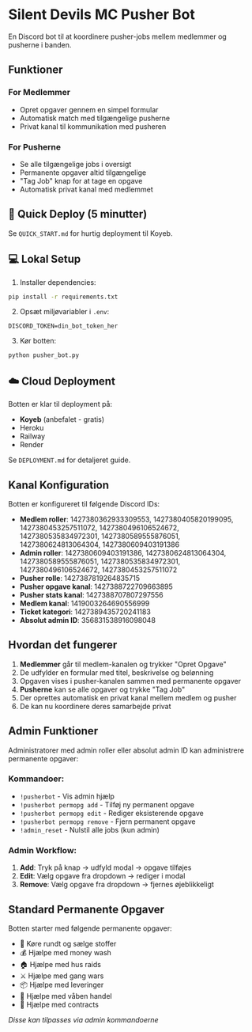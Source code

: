 # Silent Devils MC Pusher Bot

En Discord bot til at koordinere pusher-jobs mellem medlemmer og pusherne i banden.

## Funktioner

### For Medlemmer
- Opret opgaver gennem en simpel formular
- Automatisk match med tilgængelige pusherne
- Privat kanal til kommunikation med pusheren

### For Pusherne
- Se alle tilgængelige jobs i oversigt
- Permanente opgaver altid tilgængelige
- "Tag Job" knap for at tage en opgave
- Automatisk privat kanal med medlemmet

## 🚀 Quick Deploy (5 minutter)

Se `QUICK_START.md` for hurtig deployment til Koyeb.

## 💻 Lokal Setup

1. Installer dependencies:
```bash
pip install -r requirements.txt
```

2. Opsæt miljøvariabler i `.env`:
```
DISCORD_TOKEN=din_bot_token_her
```

3. Kør botten:
```bash
python pusher_bot.py
```

## ☁️ Cloud Deployment

Botten er klar til deployment på:
- **Koyeb** (anbefalet - gratis)
- Heroku
- Railway
- Render

Se `DEPLOYMENT.md` for detaljeret guide.

## Kanal Konfiguration

Botten er konfigureret til følgende Discord IDs:
- **Medlem roller**: 1427380362933309553, 1427380405820199095, 1427380453257511072, 1427380496106524672, 1427380535834972301, 1427380589555876051, 1427380624813064304, 1427380609403191386
- **Admin roller**: 1427380609403191386, 1427380624813064304, 1427380589555876051, 1427380535834972301, 1427380496106524672, 1427380453257511072
- **Pusher rolle**: 1427387819264835715
- **Pusher opgave kanal**: 1427388722709663895
- **Pusher stats kanal**: 1427388707807297556
- **Medlem kanal**: 1419003264690556999
- **Ticket kategori**: 1427389435720241183
- **Absolut admin ID**: 356831538916098048

## Hvordan det fungerer

1. **Medlemmer** går til medlem-kanalen og trykker "Opret Opgave"
2. De udfylder en formular med titel, beskrivelse og belønning
3. Opgaven vises i pusher-kanalen sammen med permanente opgaver
4. **Pusherne** kan se alle opgaver og trykke "Tag Job" 
5. Der oprettes automatisk en privat kanal mellem medlem og pusher
6. De kan nu koordinere deres samarbejde privat

## Admin Funktioner

Administratorer med admin roller eller absolut admin ID kan administrere permanente opgaver:

### Kommandoer:
- `!pusherbot` - Vis admin hjælp
- `!pusherbot permopg add` - Tilføj ny permanent opgave
- `!pusherbot permopg edit` - Rediger eksisterende opgave  
- `!pusherbot permopg remove` - Fjern permanent opgave
- `!admin_reset` - Nulstil alle jobs (kun admin)

### Admin Workflow:
1. **Add**: Tryk på knap → udfyld modal → opgave tilføjes
2. **Edit**: Vælg opgave fra dropdown → rediger i modal
3. **Remove**: Vælg opgave fra dropdown → fjernes øjeblikkeligt

## Standard Permanente Opgaver

Botten starter med følgende permanente opgaver:
- 🚗 Køre rundt og sælge stoffer
- 💰 Hjælpe med money wash
- 🏠 Hjælpe med hus raids
- ⚔️ Hjælpe med gang wars
- 📦 Hjælpe med leveringer
- 🔫 Hjælpe med våben handel
- 🎯 Hjælpe med contracts

*Disse kan tilpasses via admin kommandoerne*
